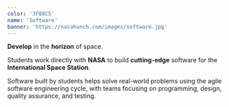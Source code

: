 ```yaml
---
color: '3F88C5'
name: 'Software'
banner: 'https://nasahunch.com/images/software.jpg'
---
```


**Develop** in the **horizon** of space.

Students work directly with **NASA** to build **cutting-edge** software for the **International Space Station**.

Software built by students helps solve real-world problems using the agile software engineering cycle, with teams focusing on programming, design, quality assurance, and testing.
